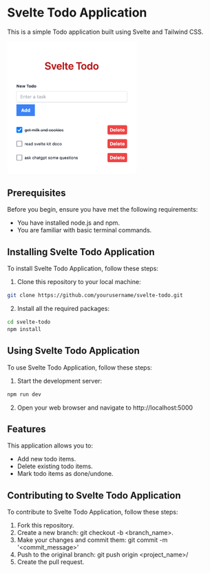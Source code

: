 # Svelte Todo Application

This is a simple Todo application built using Svelte and Tailwind CSS.

<img src="./sshot-svelete-todo.png" alt="Screenshot of the application" width="300"/>

## Prerequisites

Before you begin, ensure you have met the following requirements:

* You have installed node.js and npm.
* You are familiar with basic terminal commands.

## Installing Svelte Todo Application

To install Svelte Todo Application, follow these steps:

1. Clone this repository to your local machine:

```bash
git clone https://github.com/yourusername/svelte-todo.git
```

2. Install all the required packages:

```bash
cd svelte-todo
npm install
```

## Using Svelte Todo Application

To use Svelte Todo Application, follow these steps:

1. Start the development server:

```bash
npm run dev
```

2. Open your web browser and navigate to http://localhost:5000

## Features

This application allows you to:

* Add new todo items.
* Delete existing todo items.
* Mark todo items as done/undone.

## Contributing to Svelte Todo Application

To contribute to Svelte Todo Application, follow these steps:

1. Fork this repository.
2. Create a new branch: git checkout -b <branch_name>.
3. Make your changes and commit them: git commit -m '<commit_message>'
4. Push to the original branch: git push origin <project_name>/<location>
5. Create the pull request.
